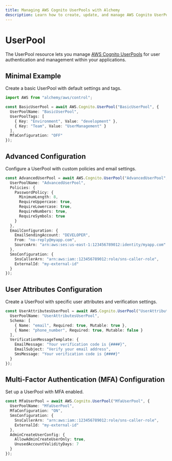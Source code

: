 ```yaml
---
title: Managing AWS Cognito UserPools with Alchemy
description: Learn how to create, update, and manage AWS Cognito UserPools using Alchemy Cloud Control.
---
```


# UserPool

The UserPool resource lets you manage [AWS Cognito UserPools](https://docs.aws.amazon.com/cognito/latest/userguide/) for user authentication and management within your applications.

## Minimal Example

Create a basic UserPool with default settings and tags.

```ts
import AWS from "alchemy/aws/control";

const BasicUserPool = await AWS.Cognito.UserPool("BasicUserPool", {
  UserPoolName: "BasicUserPool",
  UserPoolTags: [
    { Key: "Environment", Value: "development" },
    { Key: "Team", Value: "UserManagement" }
  ],
  MfaConfiguration: "OFF"
});
```

## Advanced Configuration

Configure a UserPool with custom policies and email settings.

```ts
const AdvancedUserPool = await AWS.Cognito.UserPool("AdvancedUserPool", {
  UserPoolName: "AdvancedUserPool",
  Policies: {
    PasswordPolicy: {
      MinimumLength: 8,
      RequireUppercase: true,
      RequireLowercase: true,
      RequireNumbers: true,
      RequireSymbols: true
    }
  },
  EmailConfiguration: {
    EmailSendingAccount: "DEVELOPER",
    From: "no-reply@myapp.com",
    SourceArn: "arn:aws:ses:us-east-1:123456789012:identity/myapp.com"
  },
  SmsConfiguration: {
    SnsCallerArn: "arn:aws:iam::123456789012:role/sns-caller-role",
    ExternalId: "my-external-id"
  }
});
```

## User Attributes Configuration

Create a UserPool with specific user attributes and verification settings.

```ts
const UserAttributesUserPool = await AWS.Cognito.UserPool("UserAttributesUserPool", {
  UserPoolName: "UserAttributesUserPool",
  Schema: [
    { Name: "email", Required: true, Mutable: true },
    { Name: "phone_number", Required: true, Mutable: false }
  ],
  VerificationMessageTemplate: {
    EmailMessage: "Your verification code is {####}",
    EmailSubject: "Verify your email address",
    SmsMessage: "Your verification code is {####}"
  }
});
```

## Multi-Factor Authentication (MFA) Configuration

Set up a UserPool with MFA enabled.

```ts
const MfaUserPool = await AWS.Cognito.UserPool("MfaUserPool", {
  UserPoolName: "MfaUserPool",
  MfaConfiguration: "ON",
  SmsConfiguration: {
    SnsCallerArn: "arn:aws:iam::123456789012:role/sns-caller-role",
    ExternalId: "my-external-id"
  },
  AdminCreateUserConfig: {
    AllowAdminCreateUserOnly: true,
    UnusedAccountValidityDays: 7
  }
});
```